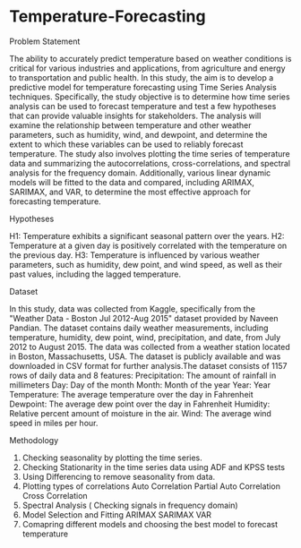 # Temperature-Forecasting

Problem Statement

The ability to accurately predict temperature based on weather conditions is critical for various industries and applications, from agriculture and energy to transportation and public health.
In this study, the aim is to develop a predictive model for temperature forecasting using Time Series Analysis techniques.
Specifically, the study objective is to determine how time series analysis can be used to forecast temperature and test a few hypotheses that can provide valuable insights for stakeholders. The analysis will examine the relationship between temperature and other weather parameters, such as humidity, wind, and dewpoint, and determine the extent to which these variables can be used to reliably forecast temperature.
The study also involves plotting the time series of temperature data and summarizing the autocorrelations, cross-correlations, and spectral analysis for the frequency domain. Additionally, various linear dynamic models will be fitted to the data and compared, including ARIMAX, SARIMAX, and VAR, to determine the most effective approach for forecasting temperature.


Hypotheses

H1: Temperature exhibits a significant seasonal pattern over the years.
H2: Temperature at a given day is positively correlated with the temperature on the previous day.
H3: Temperature is influenced by various weather parameters, such as humidity, dew point, and wind speed, as well as their past values, including the lagged temperature.

Dataset

In this study, data was collected from Kaggle, specifically from the "Weather Data - Boston Jul 2012-Aug 2015" dataset provided by Naveen Pandian. The dataset contains daily weather measurements, including temperature, humidity, dew point, wind, precipitation, and date, from July 2012 to August 2015. The data was collected from a weather station located in Boston, Massachusetts, USA. The dataset is publicly available and was downloaded in CSV format for further analysis.The dataset consists of 1157 rows of daily data and 8 features:
Precipitation: The amount of rainfall in millimeters
Day: Day of the month
Month: Month of the year
Year: Year
Temperature: The average temperature over the day in Fahrenheit
Dewpoint: The average dew point over the day in Fahrenheit
Humidity: Relative percent amount of moisture in the air.
Wind: The average wind speed in miles per hour.

Methodology

1) Checking seasonality by plotting the time series.
2) Checking Stationarity in the time series data using ADF and KPSS tests
3) Using Differencing to remove seasonality from data.
4) Plotting types of correlations
  Auto Correlation
  Partial Auto Correlation
  Cross Correlation
5) Spectral Analysis ( Checking signals in frequency domain)
6) Model Selection and Fitting
  ARIMAX 
  SARIMAX
  VAR
7) Comapring different models and choosing the best model to forecast temperature



